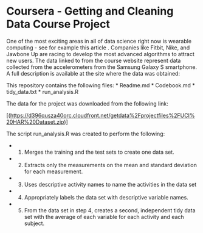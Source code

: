 # Coursera - Getting and Cleaning Data Course Project 
One of the most exciting areas in all of data science right now is wearable computing - see for example this article . Companies like Fitbit, Nike, and Jawbone Up are racing to develop the most advanced algorithms to attract new users. The data linked to from the course website represent data collected from the accelerometers from the Samsung Galaxy S smartphone. A full description is available at the site where the data was obtained:

This repository contains the following files:
     * Readme.md
     * Codebook.md
     * tidy_data.txt
     * run_analysis.R
     
The data for the project was downloaded from the following link:

[(https://d396qusza40orc.cloudfront.net/getdata%2Fprojectfiles%2FUCI%20HAR%20Dataset.zip)]

The script run_analysis.R was created to perform the following:

* 1. Merges the training and the test sets to create one data set.
* 2. Extracts only the measurements on the mean and standard deviation for each measurement.
* 3. Uses descriptive activity names to name the activities in the data set
* 4. Appropriately labels the data set with descriptive variable names.
* 5. From the data set in step 4, creates a second, independent tidy data set with the average of each variable for each activity and each subject.
